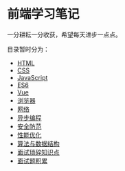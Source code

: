 # 前端学习笔记

一分耕耘一分收获，希望每天进步一点点。

目录暂时分为：

- [HTML](notes/00_HTML.md)
- [CSS](notes/01_CSS.md)
- [JavaScript](notes/02_JavaScript.md)
- [ES6](notes/03_ES6.md)
- [Vue](notes/04_Vue.md)
- [浏览器](notes/05_浏览器.md)
- [网络](notes/07_网络.md)
- [异步编程](notes/06_异步编程.md)
- [安全防范](notes/08_安全防范.md)
- [性能优化](notes/09_性能优化.md)
- [算法与数据结构](notes/10_算法与数据结构.md)
- [面试琐碎知识点](notes/11_面试琐碎知识点.md)
- [面试题积累](notes/12_面试题积累.md)



